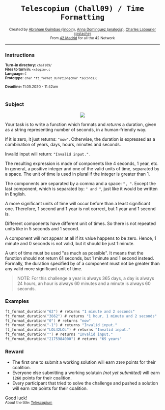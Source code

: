 <h1 align="center"><code>Telescopium (Chall09) / Time Formatting</code></h1>

<div align="center">
  <sub>Created by <a href="https://github.com/abguimba">Abraham Guimbao (lincoln)</a>, <a href="https://github.com/vesta-nna">Anna Dominguez (analogia)</a>, <a href="https://github.com/clafoutis42">Charles Labourier (pistache)</a></sub>
</div>
<div align="center">
  <sub>From <a href="https://42madrid.com">42 Madrid</a> for all the 42 Network</sub>
</div>

---

### Instructions
<sub>**Turn-in directory:** `chall09/`</sub><br />
<sub>**Files to turn in:** `<xlogin>.c`</sub><br />
<sub>**Language:** `C`</sub><br />
<sub>**Prototype:** `char *ft_format_duration(char *seconds);`</sub>

<sub>**Deadline:** 11.05.2020 - 11:42am</sub>
<br /><br />

### Subject

<p align="center">
  <img src="https://i.imgur.com/AuAtDlZ.jpg">
</p>

Your task is to write a function which formats and *returns* a duration, given as a string representing number of seconds, in a human-friendly way.

If it is zero, it just returns: `"now"`. Otherwise, the duration is expressed as a combination of years, days, hours, minutes and seconds.

Invalid input will return: `"Invalid input."`.

The resulting expression is made of components like 4 seconds, 1 year, etc. In general, a positive integer and one of the valid units of time, separated by a space. The unit of time is used in plural if the integer is greater than 1.

The components are separated by a comma and a space: `", "`. Except the last component, which is separated by: `" and "`, just like it would be written in English.

A more significant units of time will occur before than a least significant one. Therefore, 1 second and 1 year is not correct, but 1 year and 1 second is.

Different components have different unit of times. So there is not repeated units like in 5 seconds and 1 second.

A component will not appear at all if its value happens to be zero. Hence, 1 minute and 0 seconds is not valid, but it should be just 1 minute.

A unit of time must be used "as much as possible". It means that the function should not return 61 seconds, but 1 minute and 1 second instead. Formally, the duration specified by of a component must not be greater than any valid more significant unit of time.

> NOTE: For this challenge a year is always 365 days, a day is always 24 hours, an hour is always 60 minutes and a minute is always 60 seconds.

### Examples
```C
ft_format_duration("62") # returns "1 minute and 2 seconds"
ft_format_duration("3662") # returns "1 hour, 1 minute and 2 seconds"
ft_format_duration("0") # returns "now"
ft_format_duration("-1") # returns "Invalid input."
ft_format_duration("LOL42LOL") # returns "Invalid input."
ft_format_duration("") # returns "Invalid input."
ft_format_duration("2175984000") # returns "69 years"
```

### Reward

 - The first one to submit a working solution will earn `2100` points for their coalition.
 - Everyone else submitting a working solutuin *(not yet submitted)* will earn `1260` points for their coalition.
 - Every participant that tried to solve the challenge and pushed a solution will earn `420` points for their coalition.

Good luck!
<br />
<sub>About the title: <a href="https://www.bbc.com/mundo/noticias-52583136">Telescopium</a></sub>